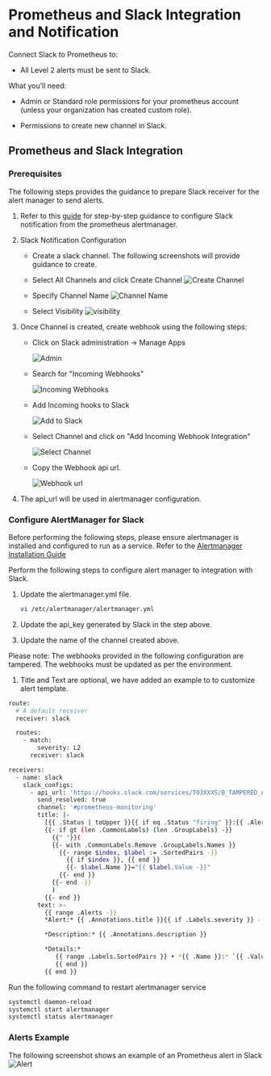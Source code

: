 # Prometheus and Slack Integration and Notification

Connect Slack to Prometheus to:

* All Level 2 alerts must be sent to Slack.

What you’ll need:

* Admin or Standard role permissions for your prometheus account (unless your organization has created custom role).

* Permissions to create new channel in Slack.

## Prometheus and Slack Integration

### Prerequisites

The following steps provides the guidance to prepare Slack receiver for the alert manager to send alerts.

1. Refer to this [guide](https://grafana.com/blog/2020/02/25/step-by-step-guide-to-setting-up-prometheus-alertmanager-with-slack-pagerduty-and-gmail/) for step-by-step guidance to configure Slack notification from the prometheus alertmanager.

1. Slack Notification Configuration

    * Create a slack channel. The following screenshots will provide guidance to create.

    * Select All Channels and click Create Channel
        ![Create Channel](./images/Slack-1.png)

    * Specify Channel Name
        ![Channel Name](./images/Slack-2.png)

    * Select Visibility
        ![visibility](./images/Slack-3.png)

1. Once Channel is created, create webhook using the following steps:

    * Click on Slack administration -> Manage Apps

        ![Admin](./images/Slack-5.png)

    * Search for "Incoming Webhooks"

        ![Incoming Webhooks](./images/Slack-6.png)

    * Add Incoming hooks to Slack

        ![Add to Slack](./images/Slack-7.png)

    * Select Channel and click on "Add Incoming Webhook Integration"

        ![Select Channel](./images/Slack-8.png)

    * Copy the Webhook api url.

        ![Webhook url](./images/Slack-9.png)

1. The api_url will be used in alertmanager configuration.

### Configure AlertManager for Slack

Before performing the following steps, please ensure alertmanager is installed and configured to run as a service. Refer to the [Alertmanager Installation Guide](./Prometheus_Monitor_configuration_and_alerting.md)

Perform the following steps to configure alert manager to integration with Slack.

1. Update the alertmanager.yml file.

    ```sh
    vi /etc/alertmanager/alertmanager.yml
    ```

1. Update the api_key generated by Slack in the step above.

1. Update the name of the channel created above.

Please note: The webhooks provided in the following configuration are tampered. The webhooks must be updated as per the environment.

1. Title and Text are optional, we have added an example to to customize alert template.

```sh
route:
  # A default receiver
  receiver: slack

  routes:
    - match:
        severity: L2
      receiver: slack

receivers:
  - name: slack
    slack_configs:
      - api_url: 'https://hooks.slack.com/services/T03XXXS/B_TAMPERED_API_URL_DqW'
        send_resolved: true
        channel: '#prometheus-monitoring'
        title: |-
          [{{ .Status | toUpper }}{{ if eq .Status "firing" }}:{{ .Alerts.Firing | len }}{{ end }}] {{ .CommonLabels.alertname }} for {{ .CommonLabels.job }}
          {{- if gt (len .CommonLabels) (len .GroupLabels) -}}
            {{" "}}(
            {{- with .CommonLabels.Remove .GroupLabels.Names }}
              {{- range $index, $label := .SortedPairs -}}
                {{ if $index }}, {{ end }}
                {{- $label.Name }}="{{ $label.Value -}}"
              {{- end }}
            {{- end -}}
            )
          {{- end }}
        text: >-
          {{ range .Alerts -}}
          *Alert:* {{ .Annotations.title }}{{ if .Labels.severity }} - `{{ .Labels.severity }}`{{ end }}

          *Description:* {{ .Annotations.description }}

          *Details:*
             {{ range .Labels.SortedPairs }} • *{{ .Name }}:* `{{ .Value }}`
             {{ end }}
          {{ end }}
```

Run the following command to restart alertmanager service

```sh
systemctl daemon-reload
systemctl start alertmanager
systemctl status alertmanager
```

### Alerts Example

The following screenshot shows an example of an Prometheus alert in Slack
![Alert](./images/Skack-10.png)
